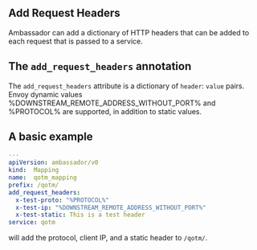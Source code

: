 ## Add Request Headers

Ambassador can add a dictionary of HTTP headers that can be added to each request that is passed to a service.

## The `add_request_headers` annotation

The `add_request_headers` attribute is a dictionary of `header`: `value` pairs. Envoy dynamic values %DOWNSTREAM_REMOTE_ADDRESS_WITHOUT_PORT% and %PROTOCOL% are supported, in addition to static values.

## A basic example

```yaml
---
apiVersion: ambassador/v0
kind:  Mapping
name:  qotm_mapping
prefix: /qotm/
add_request_headers:
  x-test-proto: "%PROTOCOL%"
  x-test-ip: "%DOWNSTREAM_REMOTE_ADDRESS_WITHOUT_PORT%"
  x-test-static: This is a test header
service: qotm
```

will add the protocol, client IP, and a static header to `/qotm/`.
